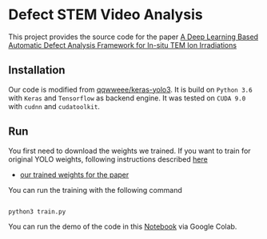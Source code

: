 # Defect STEM Video Analysis

This project provides the source code for the paper  [A Deep Learning Based Automatic Defect Analysis Framework for In-situ TEM Ion Irradiations]() 

## Installation

Our code is modified from [qqwweee/keras-yolo3](https://github.com/qqwweee/keras-yolo3). It is build on `Python 3.6` with `Keras` and `Tensorflow` as backend engine. It was tested on `CUDA 9.0` with `cudnn` and `cudatoolkit`.

## Run

You first need to download the weights we trained. If you want to train for original YOLO weights, following instructions described [here](https://github.com/uw-cmg/DefectSTEMVideoAnalysis/tree/master/codes)

* [our trained weights for the paper](https://github.com/uw-cmg/DefectSTEMVideoAnalysis/tree/master/weights)

You can run the training with the following command

```

python3 train.py

```
You can run the demo of the code in this [Notebook]() via Google Colab.

